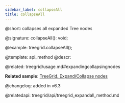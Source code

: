 ```yaml
---
sidebar_label: collapseAll
title: collapseAll
---          
```


@short: collapses all expanded Tree nodes

@signature: collapseAll(): void;

@example:
treegrid.collapseAll();

@template: api_method
@descr:

@related: treegrid/usage.md#expandingcollapsingnodes

**Related sample**: [TreeGrid. Expand/Collapse nodes](https://snippet.dhtmlx.com/1grpsaa2)

@changelog: added in v6.3

@relatedapi:
treegrid/api/treegrid_expandall_method.md
